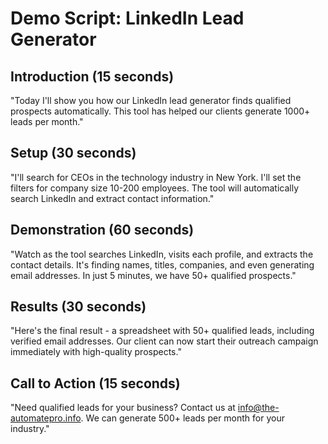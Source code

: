 
# Demo Script: LinkedIn Lead Generator

## Introduction (15 seconds)
"Today I'll show you how our LinkedIn lead generator finds qualified prospects automatically. 
This tool has helped our clients generate 1000+ leads per month."

## Setup (30 seconds)
"I'll search for CEOs in the technology industry in New York. I'll set the filters for company size 10-200 employees. 
The tool will automatically search LinkedIn and extract contact information."

## Demonstration (60 seconds)
"Watch as the tool searches LinkedIn, visits each profile, and extracts the contact details. 
It's finding names, titles, companies, and even generating email addresses. 
In just 5 minutes, we have 50+ qualified prospects."

## Results (30 seconds)
"Here's the final result - a spreadsheet with 50+ qualified leads, including verified email addresses. 
Our client can now start their outreach campaign immediately with high-quality prospects."

## Call to Action (15 seconds)
"Need qualified leads for your business? Contact us at info@the-automatepro.info. 
We can generate 500+ leads per month for your industry."
